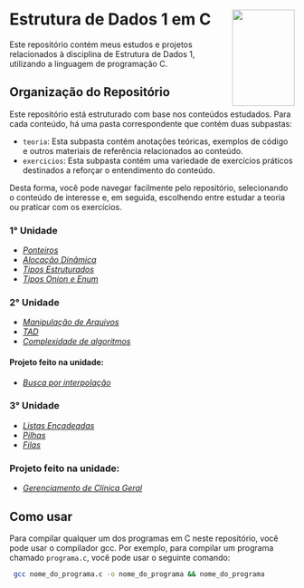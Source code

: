 # Estrutura de Dados 1 em C <img align="right" width="110" height="170" src="https://assecom.ufersa.edu.br/wp-content/uploads/sites/24/2014/09/PNG-bras%C3%A3o-Ufersa.png">

Este repositório contém meus estudos e projetos relacionados à disciplina de Estrutura de Dados 1, utilizando a linguagem de programação C. 

## Organização do Repositório

Este repositório está estruturado com base nos conteúdos estudados. Para cada conteúdo, há uma pasta correspondente que contém duas subpastas:

- `teoria`: Esta subpasta contém anotações teóricas, exemplos de código e outros materiais de referência relacionados ao conteúdo.
- `exercicios`: Esta subpasta contém uma variedade de exercícios práticos destinados a reforçar o entendimento do conteúdo.

Desta forma, você pode navegar facilmente pelo repositório, selecionando o conteúdo de interesse e, em seguida, escolhendo entre estudar a teoria ou praticar com os exercícios.

### 1° Unidade

- _[Ponteiros][1]_
- _[Alocação Dinâmica][2]_
- _[Tipos Estruturados][3]_
- _[Tipos Onion e Enum][4]_

### 2° Unidade

- _[Manipulação de Arquivos][5]_
- _[TAD][6]_
- _[Complexidade de algoritmos][12]_

#### Projeto feito na unidade:
- _[Busca por interpolação][7]_

### 3° Unidade

- _[Listas Encadeadas][8]_
- _[Pilhas][9]_
- _[Filas][10]_

### Projeto feito na unidade:
- _[Gerenciamento de Clínica Geral][11]_

[1]: https://github.com/gusjjpv/data-structure/tree/main/1%C2%B0%20unidade/ponteiros
[2]: https://github.com/gusjjpv/data-structure/tree/main/1%C2%B0%20unidade/alocacao_dinamica
[3]: https://github.com/gusjjpv/data-structure/tree/main/1%C2%B0%20unidade/struct
[4]: https://github.com/gusjjpv/data-structure/tree/main/1%C2%B0%20unidade/union%20e%20enum
[5]: https://github.com/gusjjpv/data-structure/tree/main/2%C2%B0%20unidade/manipulando_arquivos.c
[6]: https://github.com/gusjjpv/data-structure/tree/main/2%C2%B0%20unidade/TAD
[7]: https://github.com/classroom-ufersa/buscaPorInterpolacaoClientes
[8]: https://github.com/gusjjpv/data-structure/tree/main/3%C2%B0%20unidade/listas%20encadeadas
[9]: https://github.com/gusjjpv/data-structure/tree/main/3%C2%B0%20unidade/pilhas
[10]: https://github.com/gusjjpv/data-structure/tree/main/3%C2%B0%20unidade/filas
[11]: https://github.com/classroom-ufersa/GerenciamentoDeClinicaGeral
[12]: https://github.com/gusjjpv/data-structure/tree/main/2%C2%B0%20unidade/complexidade_algoritmo

## Como usar

Para compilar qualquer um dos programas em C neste repositório, você pode usar o compilador gcc. Por exemplo, para compilar um programa chamado `programa.c`, você pode usar o seguinte comando:

```bash
 gcc nome_do_programa.c -o nome_do_programa && nome_do_programa
```
